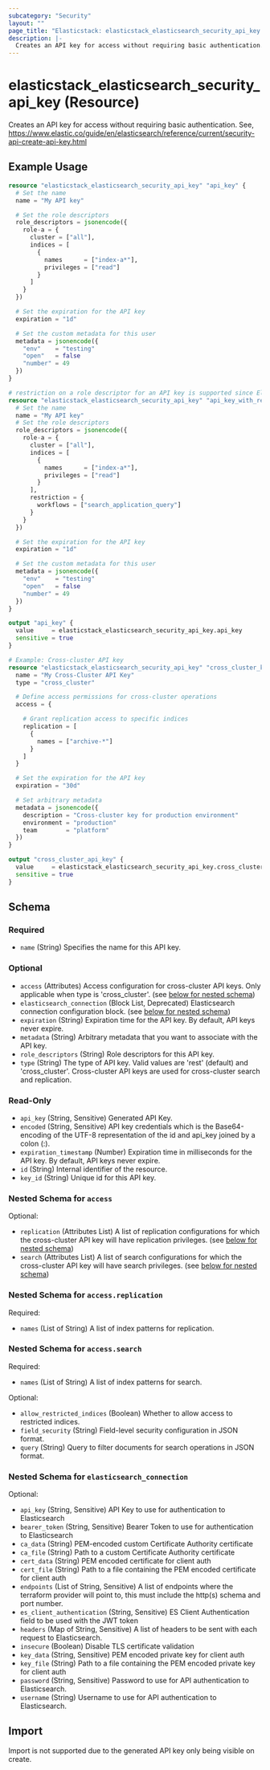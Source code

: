 ```yaml
---
subcategory: "Security"
layout: ""
page_title: "Elasticstack: elasticstack_elasticsearch_security_api_key Resource"
description: |-
  Creates an API key for access without requiring basic authentication. See, https://www.elastic.co/guide/en/elasticsearch/reference/current/security-api-create-api-key.html
---
```


# elasticstack_elasticsearch_security_api_key (Resource)

Creates an API key for access without requiring basic authentication. See, https://www.elastic.co/guide/en/elasticsearch/reference/current/security-api-create-api-key.html

## Example Usage

```terraform
resource "elasticstack_elasticsearch_security_api_key" "api_key" {
  # Set the name
  name = "My API key"

  # Set the role descriptors
  role_descriptors = jsonencode({
    role-a = {
      cluster = ["all"],
      indices = [
        {
          names      = ["index-a*"],
          privileges = ["read"]
        }
      ]
    }
  })

  # Set the expiration for the API key
  expiration = "1d"

  # Set the custom metadata for this user
  metadata = jsonencode({
    "env"    = "testing"
    "open"   = false
    "number" = 49
  })
}

# restriction on a role descriptor for an API key is supported since Elastic 8.9
resource "elasticstack_elasticsearch_security_api_key" "api_key_with_restriction" {
  # Set the name
  name = "My API key"
  # Set the role descriptors
  role_descriptors = jsonencode({
    role-a = {
      cluster = ["all"],
      indices = [
        {
          names      = ["index-a*"],
          privileges = ["read"]
        }
      ],
      restriction = {
        workflows = ["search_application_query"]
      }
    }
  })

  # Set the expiration for the API key
  expiration = "1d"

  # Set the custom metadata for this user
  metadata = jsonencode({
    "env"    = "testing"
    "open"   = false
    "number" = 49
  })
}

output "api_key" {
  value     = elasticstack_elasticsearch_security_api_key.api_key
  sensitive = true
}

# Example: Cross-cluster API key
resource "elasticstack_elasticsearch_security_api_key" "cross_cluster_key" {
  name = "My Cross-Cluster API Key"
  type = "cross_cluster"

  # Define access permissions for cross-cluster operations
  access = {

    # Grant replication access to specific indices  
    replication = [
      {
        names = ["archive-*"]
      }
    ]
  }

  # Set the expiration for the API key
  expiration = "30d"

  # Set arbitrary metadata
  metadata = jsonencode({
    description = "Cross-cluster key for production environment"
    environment = "production"
    team        = "platform"
  })
}

output "cross_cluster_api_key" {
  value     = elasticstack_elasticsearch_security_api_key.cross_cluster_key
  sensitive = true
}
```

<!-- schema generated by tfplugindocs -->
## Schema

### Required

- `name` (String) Specifies the name for this API key.

### Optional

- `access` (Attributes) Access configuration for cross-cluster API keys. Only applicable when type is 'cross_cluster'. (see [below for nested schema](#nestedatt--access))
- `elasticsearch_connection` (Block List, Deprecated) Elasticsearch connection configuration block. (see [below for nested schema](#nestedblock--elasticsearch_connection))
- `expiration` (String) Expiration time for the API key. By default, API keys never expire.
- `metadata` (String) Arbitrary metadata that you want to associate with the API key.
- `role_descriptors` (String) Role descriptors for this API key.
- `type` (String) The type of API key. Valid values are 'rest' (default) and 'cross_cluster'. Cross-cluster API keys are used for cross-cluster search and replication.

### Read-Only

- `api_key` (String, Sensitive) Generated API Key.
- `encoded` (String, Sensitive) API key credentials which is the Base64-encoding of the UTF-8 representation of the id and api_key joined by a colon (:).
- `expiration_timestamp` (Number) Expiration time in milliseconds for the API key. By default, API keys never expire.
- `id` (String) Internal identifier of the resource.
- `key_id` (String) Unique id for this API key.

<a id="nestedatt--access"></a>
### Nested Schema for `access`

Optional:

- `replication` (Attributes List) A list of replication configurations for which the cross-cluster API key will have replication privileges. (see [below for nested schema](#nestedatt--access--replication))
- `search` (Attributes List) A list of search configurations for which the cross-cluster API key will have search privileges. (see [below for nested schema](#nestedatt--access--search))

<a id="nestedatt--access--replication"></a>
### Nested Schema for `access.replication`

Required:

- `names` (List of String) A list of index patterns for replication.


<a id="nestedatt--access--search"></a>
### Nested Schema for `access.search`

Required:

- `names` (List of String) A list of index patterns for search.

Optional:

- `allow_restricted_indices` (Boolean) Whether to allow access to restricted indices.
- `field_security` (String) Field-level security configuration in JSON format.
- `query` (String) Query to filter documents for search operations in JSON format.



<a id="nestedblock--elasticsearch_connection"></a>
### Nested Schema for `elasticsearch_connection`

Optional:

- `api_key` (String, Sensitive) API Key to use for authentication to Elasticsearch
- `bearer_token` (String, Sensitive) Bearer Token to use for authentication to Elasticsearch
- `ca_data` (String) PEM-encoded custom Certificate Authority certificate
- `ca_file` (String) Path to a custom Certificate Authority certificate
- `cert_data` (String) PEM encoded certificate for client auth
- `cert_file` (String) Path to a file containing the PEM encoded certificate for client auth
- `endpoints` (List of String, Sensitive) A list of endpoints where the terraform provider will point to, this must include the http(s) schema and port number.
- `es_client_authentication` (String, Sensitive) ES Client Authentication field to be used with the JWT token
- `headers` (Map of String, Sensitive) A list of headers to be sent with each request to Elasticsearch.
- `insecure` (Boolean) Disable TLS certificate validation
- `key_data` (String, Sensitive) PEM encoded private key for client auth
- `key_file` (String) Path to a file containing the PEM encoded private key for client auth
- `password` (String, Sensitive) Password to use for API authentication to Elasticsearch.
- `username` (String) Username to use for API authentication to Elasticsearch.

## Import

Import is not supported due to the generated API key only being visible on create.
